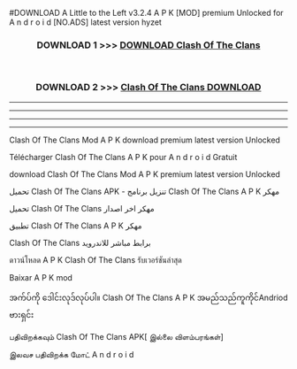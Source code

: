 #DOWNLOAD A Little to the Left v3.2.4 A P K [MOD] premium Unlocked for A n d r o i d [NO.ADS] latest version hyzet 



<div align="center">

<h3>DOWNLOAD 1 >>> <a href="https://downloadmod1.web.app/?judul=Clash Of The Clans ">DOWNLOAD Clash Of The Clans </a></h3><br>

<h3>DOWNLOAD 2 >>> <a href="https://downloadmod1.web.app/?judul=Clash Of The Clans ">Clash Of The Clans  DOWNLOAD </a></h3>

</div>


----------------------------------------------------------

----------------------------------------------------------

----------------------------------------------------------

----------------------------------------------------------


Clash Of The Clans  Mod A P K download premium latest version Unlocked

Télécharger Clash Of The Clans  A P K pour A n d r o i d Gratuit

download Clash Of The Clans  Mod A P K premium latest version Unlocked

تحميل Clash Of The Clans  APK - تنزيل برنامج Clash Of The Clans  A P K مهكر

تحميل Clash Of The Clans  مهكر اخر اصدار

تطبيق Clash Of The Clans  A P K مهكر

Clash Of The Clans  برابط مباشر للاندرويد

ดาวน์โหลด A P K Clash Of The Clans  รับเวอร์ชันล่าสุด

Baixar A P K mod

အက်ပ်ကို ဒေါင်းလုဒ်လုပ်ပါ။ Clash Of The Clans  A P K အမည်သည်ကူကိုင်Andriod ဗားရှင်း

பதிவிறக்கவும் Clash Of The Clans  APK[ இல்லை விளம்பரங்கள்] 
 
இலவச பதிவிறக்க மோட் A n d r o i d



